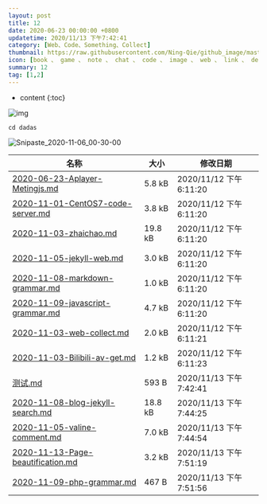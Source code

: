 ```yaml
---
layout: post
title: 12
date: 2020-06-23 00:00:00 +0800
updatetime: 2020/11/13 下午7:42:41
category: [Web、Code、Something、Collect]
thumbnail: https://raw.githubusercontent.com/Ning-Qie/github_image/master/images/
icon: [book 、 game 、 note 、 chat 、 code 、 image 、 web 、 link 、 design 、 lock]
summary: 12
tag: [1,2]
---
```



* content
{:toc}


![img](https://images.weserv.nl/?url=https://i0.hdslb.com/bfs/article/ec58e4fd02e9808d92ce1cd5e3f493bb8a9f6757.jpg)



```command
cd dadas
```

![Snipaste_2020-11-06_00-30-00](C:%5CUsers%5C14254%5CDesktop%5CSnipaste_2020-11-06_00-30-00.jpg)

| 名称                                  | 大小    | 修改日期               |
| ------------------------------------- | ------- | ---------------------- |
| [2020-06-23-Aplayer-Metingjs.md]()    | 5.8 kB  | 2020/11/12 下午6:11:20 |
| [2020-11-01-CentOS7-code-server.md]() | 3.8 kB  | 2020/11/12 下午6:11:20 |
| [2020-11-03-zhaichao.md]()            | 19.8 kB | 2020/11/12 下午6:11:20 |
| [2020-11-05-jekyll-web.md]()          | 3.0 kB  | 2020/11/12 下午6:11:20 |
| [2020-11-08-markdown-grammar.md]()    | 1.0 kB  | 2020/11/12 下午6:11:20 |
| [2020-11-09-javascript-grammar.md]()  | 4.7 kB  | 2020/11/12 下午6:11:20 |
| [2020-11-03-web-collect.md]()         | 2.0 kB  | 2020/11/12 下午6:11:21 |
| [2020-11-03-Bilibili-av-get.md]()     | 1.2 kB  | 2020/11/12 下午6:11:23 |
| [测试.md]()                           | 593 B   | 2020/11/13 下午7:42:41 |
| [2020-11-08-blog-jekyll-search.md]()  | 18.8 kB | 2020/11/13 下午7:44:25 |
| [2020-11-05-valine-comment.md]()      | 7.0 kB  | 2020/11/13 下午7:44:54 |
| [2020-11-13-Page-beautification.md]() | 3.2 kB  | 2020/11/13 下午7:51:19 |
| [2020-11-09-php-grammar.md]()         | 467 B   | 2020/11/13 下午7:51:56 |